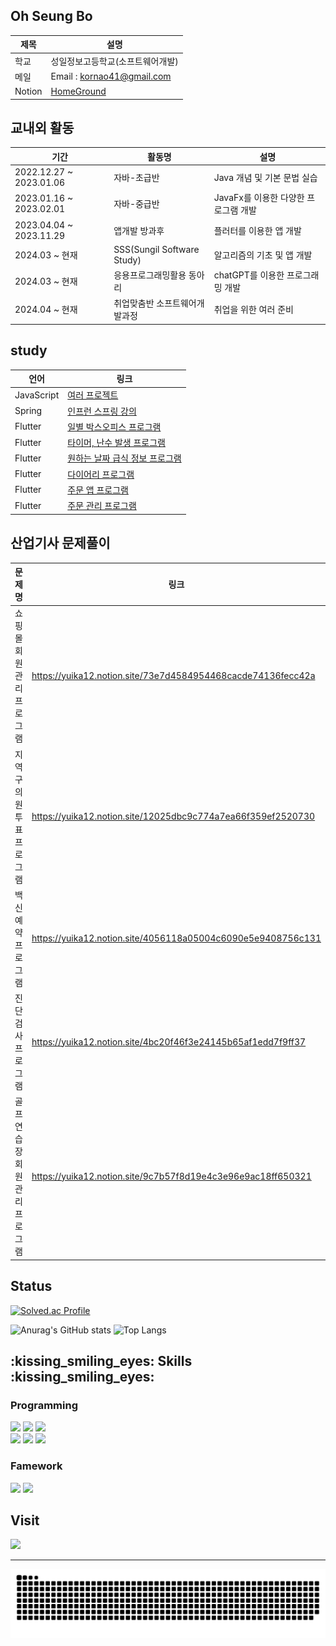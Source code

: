 <h2>
  Oh Seung Bo
</h2>

| 제목  | 설명 |
| ---- | ---- |
| 학교 | 성일정보고등학교(소프트웨어개발) |
| 메일 | Email : kornao41@gmail.com |
| Notion | [HomeGround](https://yuika12.notion.site/6a0960ecbdf0435b9de4433bf49e0107) |
## 교내외 활동
| 기간 | 활동명 | 설명 |
| ---- | ---- | ----- |
| 2022.12.27 ~ 2023.01.06 | 자바-초급반 | Java 개념 및 기본 문법 실습 |
| 2023.01.16 ~ 2023.02.01 | 자바-중급반 | JavaFx를 이용한 다양한 프로그램 개발 |
| 2023.04.04 ~ 2023.11.29 | 앱개발 방과후 | 플러터를 이용한 앱 개발 |
| 2024.03 ~ 현재 | SSS(Sungil Software Study) | 알고리즘의 기초 및 앱 개발 |
| 2024.03 ~ 현재 | 응용프로그래밍활용 동아리 | chatGPT를 이용한 프로그래밍 개발 |
| 2024.04 ~ 현재 | 취업맞춤반 소프트웨어개발과정 | 취업을 위한 여러 준비 |

## study
| 언어 | 링크 |
| ---- | ---- |
| JavaScript | [여러 프로젝트](https://github.com/Yuika12321/2024_get_a_job/tree/main/JavaScript)
| Spring | [인프런 스프링 강의](https://yuika12.notion.site/Spring-5c174b62f4e841e3ae62002e131150d2?pvs=4)
| Flutter | [일별 박스오피스 프로그램](https://github.com/Yuika12321/flutter_application_kobis-main12-main)
| Flutter | [타이머, 난수 발생 프로그램](https://github.com/Yuika12321/flutter_application_portfolio)
| Flutter | [원하는 날짜 급식 정보 프로그램](https://github.com/Yuika12321/flutter_application_meal-)
| Flutter | [다이어리 프로그램](https://github.com/Yuika12321/flutter_application_diary-main)
| Flutter | [주문 앱 프로그램](https://github.com/Yuika12321/flutter_application_client)
| Flutter | [주문 관리 프로그램](https://github.com/Yuika12321/flutter_cafe_admin)

## 산업기사 문제풀이
| 문제명 | 링크 |
| ---- | ---- |
| 쇼핑몰 회원관리 프로그램 | https://yuika12.notion.site/73e7d4584954468cacde74136fecc42a |
| 지역구의원투표 프로그램 | https://yuika12.notion.site/12025dbc9c774a7ea66f359ef2520730 |
| 백신예약 프로그램 | https://yuika12.notion.site/4056118a05004c6090e5e9408756c131 |
| 진단검사 프로그램 | https://yuika12.notion.site/4bc20f46f3e24145b65af1edd7f9ff37 |
| 골프연습장 회원관리 프로그램 | https://yuika12.notion.site/9c7b57f8d19e4c3e96e9ac18ff650321 |
<div>
  
## Status

</div>

<div>
  
  [![Solved.ac Profile](http://mazassumnida.wtf/api/v2/generate_badge?boj=yuika12321)](https://solved.ac/yuika12321/) 
 
  ![Anurag's GitHub stats](https://github-readme-stats.vercel.app/api?username=Yuika12321&show_icons=true&theme=tokyonight)  ![Top Langs](https://github-readme-stats.vercel.app/api/top-langs/?username=Yuika12321&layout=compact&theme=tokyonight)
  
</div>

 
<h2>
  :kissing_smiling_eyes:  Skills :kissing_smiling_eyes: 
</h2>

### Programming
<div>
    <img src="https://img.shields.io/badge/JAVA-007396?style=for-the-badge&logo=java&logoColor=white">
    <img src="https://img.shields.io/badge/oracle-F80000?style=for-the-badge&logo=oracle&logoColor=white"/>
    <img src="https://img.shields.io/badge/flutter-02569B?style=for-the-badge&logo=flutter&logoColor=white"/>
    <br>
    <img src="https://img.shields.io/badge/spring-6DB33F?style=for-the-badge&logo=spring&logoColor=white"> 
    <img src="https://img.shields.io/badge/python-3776AB?style=for-the-badge&logo=python&logoColor=white"/>
    <img src="https://img.shields.io/badge/HTML5-E34F26?style=for-the-badge&logo=python&logoColor=white"/>
</div>

### Famework
<div>
  <img src="https://img.shields.io/badge/Eclipse%20IDE-2C2255.svg?&style=for-the-badge&logo=Eclipse%20IDE&logoColor=white"/> 
  <img src="https://img.shields.io/badge/Visual%20Studio%20Code-007ACC.svg?&style=for-the-badge&logo=Visual%20Studio%20Code&logoColor=white"/>
</div>


## Visit
  
<div>
<a href="https://hits.seeyoufarm.com"><img src="https://hits.seeyoufarm.com/api/count/incr/badge.svg?url=https%3A%2F%2Fgithub.com%2FQnd1101%2Fhit-counter&count_bg=%2379C83D&title_bg=%23555555&icon=chupachups.svg&icon_color=%23E7E7E7&title=방문자&edge_flat=false"/></a>
</div>  



---
<img src="https://github.com/Yuika12321/Yuika12321/blob/output/github-contribution-grid-snake.svg"/>
